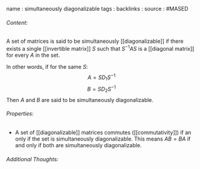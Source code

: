 name : simultaneously diagonalizable
tags : 
backlinks : 
source : #MASED 

###### Content:
A set of matrices is said to be simultaneously [[diagonalizable]] if there exists a single [[invertible matrix]] $S$ such that $S^{-1}AS$ is a [[diagonal matrix]] for every $A$ in the set.

In other words, if for the same $S$:
$$A = SD_1S^{-1}$$
$$B=SD_2S^{-1}$$
Then $A$ and $B$ are said to be simultaneously diagonalizable.

###### Properties:
- A set of [[diagonalizable]] matrices commutes ([[commutativity]]) if an only if the set is simultaneously diagonalizable. This means $AB = BA$ if and only if both are simultaneously diagonalizable.

###### Additional Thoughts:
